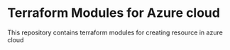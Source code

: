 # Terraform Modules for Azure cloud
This repository contains terraform modules for creating resource in azure cloud
